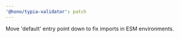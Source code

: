 ```yaml
---
'@hono/typia-validator': patch
---
```


Move 'default' entry point down to fix imports in ESM environments.
